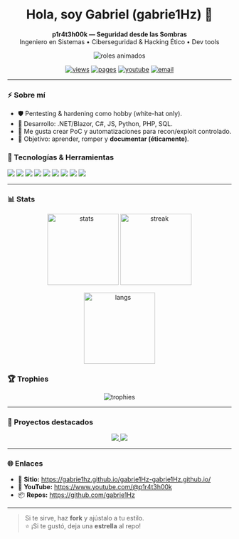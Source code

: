 <!--
README de perfil de gabrie1Hz
Estilo dark, centrado y con badges minimalistas.
-->

<h1 align="center">Hola, soy Gabriel (gabrie1Hz) 👋</h1>
<p align="center">
  <b>p1r4t3h00k — Seguridad desde las Sombras</b><br/>
  Ingeniero en Sistemas • Ciberseguridad & Hacking Ético • Dev tools
</p>

<!-- Texto animado (typing effect) -->
<p align="center">
  <img
    src="https://readme-typing-svg.demolab.com?font=Share+Tech+Mono&weight=700&size=22&duration=2200&pause=900&color=FFFFFF&center=true&vCenter=true&width=650&lines=Bug+Hunter;Pentester;Dev+de+Herramientas;Ciberseguridad;Aprende%2C+rompe+y+documenta+%28%C3%A9ticamente%29"
    alt="roles animados"
  />
</p>

<p align="center">
  <a href="https://komarev.com/ghpvc/?username=gabrie1Hz&style=for-the-badge&color=0e75b6"><img src="https://komarev.com/ghpvc/?username=gabrie1Hz&style=for-the-badge&color=0e75b6" alt="views"/></a>
  <a href="https://gabrie1hz.github.io/gabrie1Hz-gabrie1Hz.github.io/"><img src="https://img.shields.io/badge/GitHub%20Pages-Online-242938?style=for-the-badge&logo=github" alt="pages"/></a>
  <a href="https://www.youtube.com/@p1r4t3h00k"><img src="https://img.shields.io/badge/YouTube-p1r4t3h00k-FF0000?style=for-the-badge&logo=youtube&logoColor=white" alt="youtube"/></a>
  <a href="mailto:hernandezgabriel742@gmail.com"><img src="https://img.shields.io/badge/Contacto-Email-25D366?style=for-the-badge&logo=gmail&logoColor=white" alt="email"/></a>
</p>

---

### ⚡ Sobre mí
- 🛡️ Pentesting & hardening como hobby (white-hat only).
- 🧰 Desarrollo: .NET/Blazor, C#, JS, Python, PHP, SQL.
- 🧪 Me gusta crear PoC y automatizaciones para recon/exploit controlado.
- 🎯 Objetivo: aprender, romper y **documentar (éticamente)**.

### 🧩 Tecnologías & Herramientas
<p align="left">
  <img src="https://img.shields.io/badge/.NET-512BD4?logo=dotnet&logoColor=white&style=for-the-badge"/>
  <img src="https://img.shields.io/badge/C%23-239120?logo=c-sharp&logoColor=white&style=for-the-badge"/>
  <img src="https://img.shields.io/badge/Blazor-5C2D91?logo=blazor&logoColor=white&style=for-the-badge"/>
  <img src="https://img.shields.io/badge/Python-3776AB?logo=python&logoColor=white&style=for-the-badge"/>
  <img src="https://img.shields.io/badge/JavaScript-F7DF1E?logo=javascript&logoColor=111&style=for-the-badge"/>
  <img src="https://img.shields.io/badge/PHP-777BB4?logo=php&logoColor=white&style=for-the-badge"/>
  <img src="https://img.shields.io/badge/SQL-4479A1?logo=mysql&logoColor=white&style=for-the-badge"/>
  <img src="https://img.shields.io/badge/Linux-000?logo=linux&logoColor=white&style=for-the-badge"/>
  <img src="https://img.shields.io/badge/Bash-4EAA25?logo=gnu-bash&logoColor=white&style=for-the-badge"/>
</p>

---

### 📊 Stats
<p align="center">
  <img height="160" src="https://github-readme-stats.vercel.app/api?username=gabrie1Hz&show_icons=true&theme=tokyonight&hide_title=false&hide_border=true" alt="stats"/>
  <img height="160" src="https://streak-stats.demolab.com?user=gabrie1Hz&theme=tokyonight&hide_border=true" alt="streak"/>
</p>
<p align="center">
  <img height="160" src="https://github-readme-stats.vercel.app/api/top-langs/?username=gabrie1Hz&layout=compact&theme=tokyonight&hide_border=true" alt="langs"/>
</p>

### 🏆 Trophies
<p align="center">
  <img src="https://github-profile-trophy.vercel.app/?username=gabrie1Hz&theme=onestar&no-frame=true&row=1&column=6" alt="trophies"/>
</p>

---

### 🚀 Proyectos destacados
<p align="center">
  <a href="https://github.com/gabrie1Hz/Herramienta-Bash-Nmap">
    <img src="https://github-readme-stats.vercel.app/api/pin/?username=gabrie1Hz&repo=Herramienta-Bash-Nmap&theme=tokyonight&hide_border=true" />
  </a>
  <a href="https://github.com/gabrie1Hz/gabrie1Hz-gabrie1Hz.github.io">
    <img src="https://github-readme-stats.vercel.app/api/pin/?username=gabrie1Hz&repo=gabrie1Hz-gabrie1Hz.github.io&theme=tokyonight&hide_border=true" />
  </a>
</p>

---

### 🌐 Enlaces
- 🔗 **Sitio:** https://gabrie1hz.github.io/gabrie1Hz-gabrie1Hz.github.io/  
- 🎥 **YouTube:** https://www.youtube.com/@p1r4t3h00k  
- 📦 **Repos:** https://github.com/gabrie1Hz  

---

> Si te sirve, haz **fork** y ajústalo a tu estilo.  
> ⭐ ¡Si te gustó, deja una **estrella** al repo!
